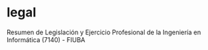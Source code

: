 # legal
Resumen de Legislación y Ejercicio Profesional de la Ingeniería en Informática  (7140) - FIUBA
